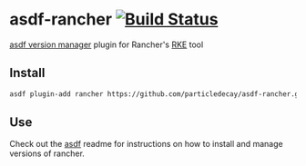 # asdf-rancher [![Build Status](https://travis-ci.org/particledecay/asdf-rancher.svg?branch=master)](https://travis-ci.org/particledecay/asdf-rancher)
[asdf version manager](https://github.com/asdf-vm/asdf) plugin for Rancher's [RKE](https://www.talos-systems.com/) tool

## Install
```bash
asdf plugin-add rancher https://github.com/particledecay/asdf-rancher.git
```

## Use
Check out the [asdf](https://github.com/asdf-vm/asdf) readme for instructions on how to install and manage versions of rancher.
